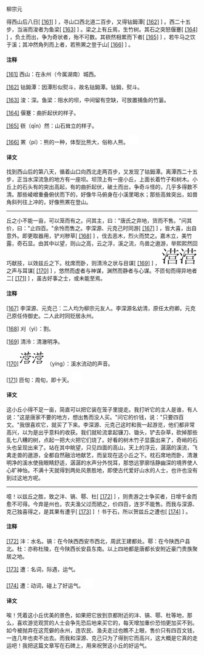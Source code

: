 
柳宗元

得西山后八日[
[\[161\]](#note_161)
] ，寻山口西北道二百步，又得钴鉧潭[
[\[162\]](#note_162)
] 。西二十五步，当湍而浚者为鱼梁[
[\[163\]](#note_163)
] 。梁之上有丘焉，生竹树。其石之突怒偃蹇[
[\[164\]](#note_164)
] ，负土而出，争为奇状者，殆不可数。其嵚然相累而下者[
[\[165\]](#note_165)
] ，若牛马之饮于溪；其冲然角列而上者，若熊罴之登于山[
[\[166\]](#note_166)
] 。

#### 注释 

[\[161\]](#noteBack_161)
西山：在永州（今属湖南）城西。

[\[162\]](#noteBack_162)
钴鉧潭：因潭形似熨斗，故名钴鉧潭。钴鉧，熨斗。

[\[163\]](#noteBack_163)
浚：深。鱼梁：阻水的坝，中间留有空缺，可放置捕鱼的竹篓。

[\[164\]](#noteBack_164)
偃蹇：曲折起伏的样子。

[\[165\]](#noteBack_165)
嵚（qīn）然：山石耸立的样子。

[\[166\]](#noteBack_166)
罴（pí）：熊的一种，体型比熊大，俗称人熊。![ft](media/Image00002.jpg)

#### 译文 

找到西山后的第八天，循着山口向西北走两百步，又发现了钴鉧潭。离潭西二十五步，正当水深流急的地方有一座坝。坝顶上有一座小丘，上面长着竹子和树木。小丘上的石头有的突出高起，有的曲折起伏，破土而出，争奇斗怪的，几乎多得数不清。那些崚嶒重叠俯伏而下的，好像牛马俯身在小溪里喝水；那些高耸突出，如兽角斜列往上冲的，好像熊罴在登山。

------------------------------------------------------------------------

丘之小不能一亩，可以笼而有之。问其主，曰："唐氏之弃地，货而不售。"问其价，曰："止四百。"余怜而售之。李深源、元克己时同游[
[\[167\]](#note_167)
] ，皆大喜，出自意外。即更取器用，铲刈秽草[
[\[168\]](#note_168)
]
，伐去恶木，烈火而焚之。嘉木立，美竹露，奇石显。由其中以望，则山之高，云之浮，溪之流，鸟兽之遨游，举熙熙然回巧献技，以效兹丘之下。枕席而卧，则清泠之状与目谋[
[\[169\]](#note_169)
]
，![111-01](media/Image00012.jpg) 之声与耳谋[
[\[170\]](#note_170)
] ，悠然而虚者与神谋，渊然而静者与心谋。不匝旬而得异地者二[
[\[171\]](#note_171)
] ，虽古好事之士，或未能至焉。

#### 注释 

[\[167\]](#noteBack_167)
李深源、元克己：二人均为柳宗元友人。李深源名幼清，原任太府卿。元克己原任侍御史。二人此时同贬居永州。

[\[168\]](#noteBack_168)
刈（yì）：割。

[\[169\]](#noteBack_169)
清泠：清澈明净。

[\[170\]](#noteBack_170)
![111-02](media/Image00013.jpg)
（yíng）：溪水流动的声音。

[\[171\]](#noteBack_171)
匝旬：周旬，即十天。![ft](media/Image00002.jpg)

#### 译文 

这小丘小得不足一亩，简直可以把它装在笼子里提走。我打听它的主人是谁，有人说："这是唐家不要的地方，想出售而没人买。"问它的价钱，说："只要四百文。"我很喜欢它，就买了下来。李深源、元克己这时和我一起游览，他们都非常高兴，以为是出乎意料的收获。我们就轮流拿起镰刀、锄头，铲去杂草，砍掉那些乱七八糟的树，点起一把大火把它们烧了。好看的树木竹子显露出来了，奇峭的石头也呈现出来了。站在其中眺望，只见四面的高山，天上的浮云，潺潺的溪流，飞禽走兽的遨游，全都自然融洽地献艺，而呈现在这小丘之下。枕石席地而卧，清澈明净的溪水使我眼睛舒适，潺潺的水声分外悦耳，那悠远寥廓恬静幽深的境界使人心旷神怡。不满十天就得到两处风景胜地，即使古代爱好山水的人士，也许也没有到过这地方呢。

------------------------------------------------------------------------

噫！以兹丘之胜，致之沣、镐、鄠、杜[
[\[172\]](#note_172)
]
，则贵游之士争买者，日增千金而愈不可得。今弃是州也，农夫渔父过而陋之，价四百，连岁不能售。而我与深源、克己独喜得之，是其果有遭乎[
[\[173\]](#note_173)
] ！书于石，所以贺兹丘之遭也[
[\[174\]](#note_174)
] 。

#### 注释 

[\[172\]](#noteBack_172)
沣：水名。镐：在今陕西西安市西北，周武王建都处。鄠：在今陕西户县北。杜：亦称杜陵，在今陕西长安县东南。以上四地都是唐都长安附近豪门贵族聚居之地。

[\[173\]](#noteBack_173)
遭：名词，际遇，运气。

[\[174\]](#noteBack_174)
遭：动词，碰上了好运气。![ft](media/Image00002.jpg)

#### 译文 

唉！凭着这小丘优美的景色，如果把它放到京都附近的沣、镐、鄠、杜等地，那么，喜欢游览观赏的人士会争先恐后地来买它的，每天增加重价恐怕更加买不到。如今被抛弃在这荒僻的永州，连农民、渔夫走过也瞧不上眼，售价只有四百文钱，一连几年也卖不出去。而我和深源、克己只为了得到它而高兴，这大概是它真的走运吧！我把这篇文章写在石碑上，用来祝贺这小丘的好运气。

